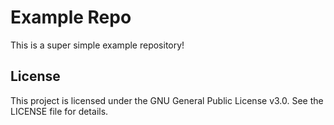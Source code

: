 # Example Repo

This is a super simple example repository!
## License

This project is licensed under the GNU General Public License v3.0. See the LICENSE file for details.

